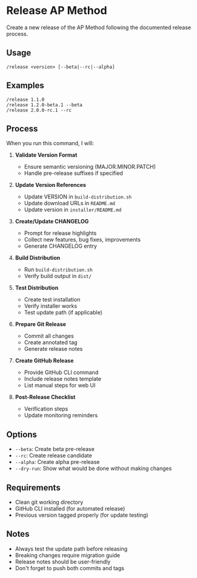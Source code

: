 # Release AP Method

Create a new release of the AP Method following the documented release process.

## Usage
```
/release <version> [--beta|--rc|--alpha]
```

## Examples
```
/release 1.1.0
/release 1.2.0-beta.1 --beta
/release 2.0.0-rc.1 --rc
```

## Process

When you run this command, I will:

1. **Validate Version Format**
   - Ensure semantic versioning (MAJOR.MINOR.PATCH)
   - Handle pre-release suffixes if specified

2. **Update Version References**
   - Update VERSION in `build-distribution.sh`
   - Update download URLs in `README.md`
   - Update version in `installer/README.md`

3. **Create/Update CHANGELOG**
   - Prompt for release highlights
   - Collect new features, bug fixes, improvements
   - Generate CHANGELOG entry

4. **Build Distribution**
   - Run `build-distribution.sh`
   - Verify build output in `dist/`

5. **Test Distribution**
   - Create test installation
   - Verify installer works
   - Test update path (if applicable)

6. **Prepare Git Release**
   - Commit all changes
   - Create annotated tag
   - Generate release notes

7. **Create GitHub Release**
   - Provide GitHub CLI command
   - Include release notes template
   - List manual steps for web UI

8. **Post-Release Checklist**
   - Verification steps
   - Update monitoring reminders

## Options

- `--beta`: Create beta pre-release
- `--rc`: Create release candidate
- `--alpha`: Create alpha pre-release
- `--dry-run`: Show what would be done without making changes

## Requirements

- Clean git working directory
- GitHub CLI installed (for automated release)
- Previous version tagged properly (for update testing)

## Notes

- Always test the update path before releasing
- Breaking changes require migration guide
- Release notes should be user-friendly
- Don't forget to push both commits and tags